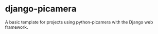 # django-picamera
A basic template for projects using python-picamera with the Django web framework.
